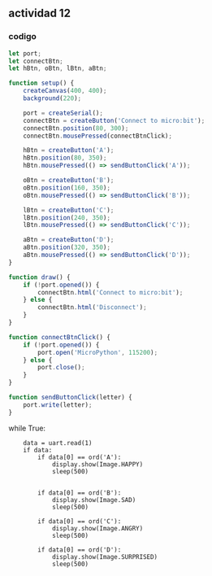## actividad 12

### codigo 
``` js
let port;
let connectBtn;
let hBtn, oBtn, lBtn, aBtn;

function setup() {
    createCanvas(400, 400);
    background(220);

    port = createSerial();
    connectBtn = createButton('Connect to micro:bit');
    connectBtn.position(80, 300);
    connectBtn.mousePressed(connectBtnClick);

    hBtn = createButton('A');
    hBtn.position(80, 350);
    hBtn.mousePressed(() => sendButtonClick('A'));

    oBtn = createButton('B');
    oBtn.position(160, 350);
    oBtn.mousePressed(() => sendButtonClick('B'));

    lBtn = createButton('C');
    lBtn.position(240, 350);
    lBtn.mousePressed(() => sendButtonClick('C'));

    aBtn = createButton('D');
    aBtn.position(320, 350);
    aBtn.mousePressed(() => sendButtonClick('D'));
}

function draw() {
    if (!port.opened()) {
        connectBtn.html('Connect to micro:bit');
    } else {
        connectBtn.html('Disconnect');
    }
}

function connectBtnClick() {
    if (!port.opened()) {
        port.open('MicroPython', 115200);
    } else {
        port.close();
    }
}

function sendButtonClick(letter) {
    port.write(letter);
}
```
while True:

        data = uart.read(1)
        if data:
            if data[0] == ord('A'):
                display.show(Image.HAPPY)
                sleep(500)
                

            if data[0] == ord('B'):
                display.show(Image.SAD)
                sleep(500)
                
            if data[0] == ord('C'):
                display.show(Image.ANGRY)
                sleep(500)
            
            if data[0] == ord('D'):
                display.show(Image.SURPRISED)
                sleep(500)

```
